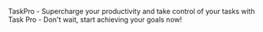 TaskPro - Supercharge your productivity and take control of your tasks with Task
Pro - Don't wait, start achieving your goals now!
